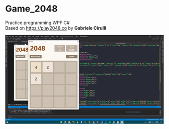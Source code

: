 # Game_2048
Practice programming WPF C# <br/>
Based on https://play2048.co by **Gabriele Cirulli**

![2048 demo](demo.png)

